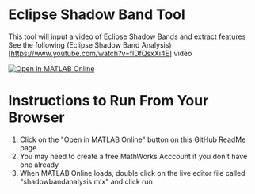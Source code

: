 # Eclipse Shadow Band Tool
This tool will input a video of Eclipse Shadow Bands and extract features
See the following (Eclipse Shadow Band Analysis)[https://www.youtube.com/watch?v=flDfQsxXi4E] video

[![Open in MATLAB Online](https://www.mathworks.com/images/responsive/global/open-in-matlab-online.svg)](https://matlab.mathworks.com/open/github/v1?repo=JoeEngineerPilot/EclipseShadowBandTool)

# Instructions to Run From Your Browser
1) Click on the "Open in MATLAB Online" button on this GitHub ReadMe page
2) You may need to create a free MathWorks Acccount if you don't have one already
3) When MATLAB Online loads, double click on the live editor file called "shadowbandanalysis.mlx" and click run  
